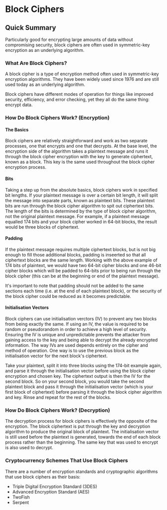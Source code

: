 # Block Ciphers

## Quick Summary
Particularly good for encrypting large amounts of data without compromising security, block ciphers are often used in symmetric-key encryption as an underlying algorithm.

### What Are Block Ciphers?

A block cipher is a type of encryption method often used in symmetric-key encryption algorithms. They have been widely used since 1976 and are still used today as an underlying algorithm.

Block ciphers have different modes of operation for things like improved security, efficiency, and error checking, yet they all do the same thing: encrypt data.

### How Do Block Ciphers Work? (Encryption)

#### The Basics

Block ciphers are relatively straightforward and work as two separate processes, one that encrypts and one that decrypts. At the base level, the encryption side of the algorithm takes a plaintext message and runs it through the block cipher encryption with the key to generate ciphertext, known as a block. This key is the same used throughout the block cipher encryption process.

#### Bits

Taking a step up from the absolute basics, block ciphers work in specified bit lengths. If your plaintext message is over a certain bit length, it will split the message into separate parts, known as plaintext bits. These plaintext bits are run through the block cipher algorithm to spit out ciphertext bits. The length of the bits is determined by the type of block cipher algorithm, not the original plaintext message. For example, if a plaintext message equalled 174 bits and your block cipher worked in 64-bit blocks, the result would be three blocks of ciphertext.

#### Padding

If the plaintext message requires multiple ciphertext blocks, but is not big enough to fill those additional blocks, padding is inseerted so that all ciphertext blocks are the same length. Working with the above example of 174 bits of plaintext, we would have two 64-bit cipher blocks and one 46-bit cipher blocks which will be padded to 64-bits prior to being run through the block cipher (this can be at the beginning or end of the plaintext message).

It's important to note that padding should not be added to the same sections each time (i.e. at the end of each plaintext block), or the security of the block cipher could be reduced as it becomes predictable.

#### Initialisation Vectors

Block ciphers can use initialisation verctors (IV) to prevent any two blocks from being exactly the same. If using an IV, the value is required to be random or pseudorandom in order to achieve a high level of security. Ensuring the IV is unique and unpredictable prevents the attacker from gaining access to the key and being able to decrypt the already encrypted information. The way IVs are used depends entirely on the cipher and method of operation. One way is to use the previous block as the initialisation vector for the next block's ciphertext.

Take your plaintext, split it into three blocks using the 174-bit example again, and parse it through the initialisation vector before using the block cipher encryption and chosen key. The ciphertext output is then the IV for the second block. So on your second block, you would take the second plaintext block and pass it through the initialisation vector (which is your first block of ciphertext) before parsing it through the block cipher algorithm and key. Rinse and repeat for the rest of the blocks.

### How Do Block Ciphers Work? (Decryption)

The decryption process for block ciphers is effectively the opposite of the encryption. The block ciphertext is put through the key and decryption algorithm to produce the original block of plaintext. The initialisation vector is still used before the plaintext is generated, towards the end of each block process rather than the beginning. The same key that was used to encrypt is also used to decrypt.

### Cryptocurrency Schemes That Use Block Ciphers

There are a number of encryption standards and cryptographic algorithms that use block ciphers as their basis:

* Triple Digital Encryption Standard (3DES)
* Advanced Encryption Standard (AES)
* TwoFish
* Serpent